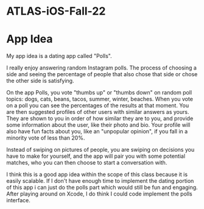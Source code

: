 # ATLAS-iOS-Fall-22
# App Idea

My app idea is a dating app called "Polls".

I really enjoy answering random Instagram polls. The process of choosing a side and seeing the percentage of people that also chose that side or chose the other side is satisfying.

On the app Polls, you vote "thumbs up" or "thumbs down" on random poll topics: dogs, cats, beans, tacos, summer, winter, beaches. When you vote on a poll you can see the percentages of the results at that moment. You are then suggested profiles of other users with similar answers as yours. They are shown to you in order of how similar they are to you, and provide some information about the user, like their photo and bio. Your profile will also have fun facts about you, like an "unpopular opinion", if you fall in a minority vote of less than 20%.

Instead of swiping on pictures of people, you are swiping on decisions you have to make for yourself, and the app will pair you with some potential matches, who you can then choose to start a conversation with. 

I think this is a good app idea within the scope of this class because it is easily scalable. If I don't have enough time to implement the dating portion of this app i can just do the polls part which would still be fun and engaging. After playing around on Xcode, I do think I could code implement the polls interface. 
